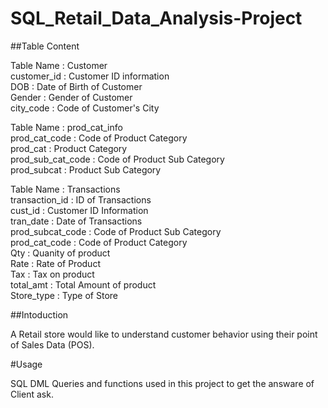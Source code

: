 # SQL_Retail_Data_Analysis-Project

##Table Content

Table Name : Customer  
customer_id : Customer ID information   
DOB : Date of Birth of Customer  
Gender : Gender of Customer  
city_code : Code of Customer's City    

Table Name : prod_cat_info  
prod_cat_code : Code of Product Category  
prod_cat : Product Category  
prod_sub_cat_code : Code of Product Sub Category  
prod_subcat : Product Sub Category    

Table Name : Transactions  
transaction_id : ID of Transactions  
cust_id : Customer ID Information  
tran_date :  Date of Transactions  
prod_subcat_code : Code of Product Sub Category  
prod_cat_code : Code of Product Category  
Qty : Quanity of product  
Rate : Rate of Product  
Tax : Tax on product  
total_amt : Total Amount of product  
Store_type : Type of Store    

##Intoduction    

A Retail store would like to understand customer behavior using their point of Sales Data (POS).    

#Usage    

SQL DML Queries and functions used in this project to get the answare of Client ask.



